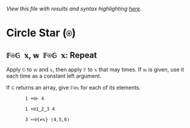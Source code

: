 *View this file with results and syntax highlighting [here](https://mlochbaum.github.io/BQN/help/repeat.html).*

# Circle Star (`⍟`)

## `𝔽⍟𝔾 𝕩`, `𝕨 𝔽⍟𝔾 𝕩`: Repeat

Apply `𝔾` to `𝕨` and `𝕩`, then apply `𝔽` to `𝕩` that may times. If `𝕨` is given, use it each time as a constant left argument.

If `𝔾` returns an array, give `𝔽⍟𝕩` for each of its elements.

           1 +⍟⊢ 4

           1 +⍟1‿2‿3 4

           3 ∾⍟{≠𝕩} ⟨4,5,6⟩

